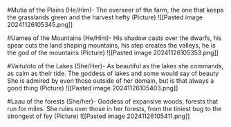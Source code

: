 #Mutia of the Plains (He/Him)- The overseer of the farm, the one that keeps the grasslands green and the harvest hefty
	(Picture)
		![[Pasted image 20241126105345.png]]

#Uamea of the Mountains (He/Him)- His shadow casts over the dwarfs, his spear cuts the land shaping mountains, his step creates the valleys, he is the god of the mountains
	(Picture)
		![[Pasted image 20241126105353.png]]

#Vaituloto of the Lakes (She/Her)- As beautiful as the lakes she commands, as calm as their tide. The goddess of lakes and some would say of beauty She is admired by even those outside of her domain, but is that always a good thing
	(Picture)
		![[Pasted image 20241126105403.png]]

#Laau of the forests (She/her)- Goddess of expansive woods, forests that run for miles. She rules over those in her forests, from the tiniest bug to the strongest of fey
	(Picture)
		![[Pasted image 20241126105411.png]]


















